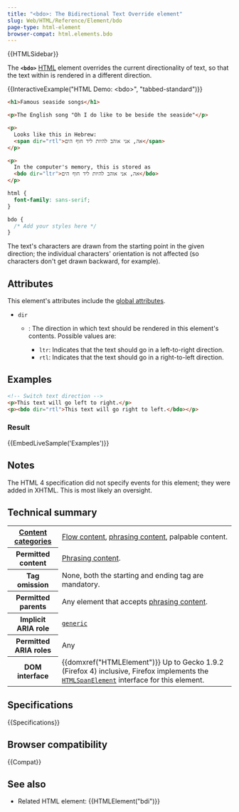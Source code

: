 ```yaml
---
title: "<bdo>: The Bidirectional Text Override element"
slug: Web/HTML/Reference/Element/bdo
page-type: html-element
browser-compat: html.elements.bdo
---
```


{{HTMLSidebar}}

The **`<bdo>`** [HTML](/en-US/docs/Web/HTML) element overrides the current directionality of text, so that the text within is rendered in a different direction.

{{InteractiveExample("HTML Demo: &lt;bdo&gt;", "tabbed-standard")}}

```html interactive-example
<h1>Famous seaside songs</h1>

<p>The English song "Oh I do like to be beside the seaside"</p>

<p>
  Looks like this in Hebrew:
  <span dir="rtl">אה, אני אוהב להיות ליד חוף הים</span>
</p>

<p>
  In the computer's memory, this is stored as
  <bdo dir="ltr">אה, אני אוהב להיות ליד חוף הים</bdo>
</p>
```

```css interactive-example
html {
  font-family: sans-serif;
}

bdo {
  /* Add your styles here */
}
```

The text's characters are drawn from the starting point in the given direction; the individual characters' orientation is not affected (so characters don't get drawn backward, for example).

## Attributes

This element's attributes include the [global attributes](/en-US/docs/Web/HTML/Global_attributes).

- `dir`

  - : The direction in which text should be rendered in this element's contents. Possible values are:

    - `ltr`: Indicates that the text should go in a left-to-right direction.
    - `rtl`: Indicates that the text should go in a right-to-left direction.

## Examples

```html
<!-- Switch text direction -->
<p>This text will go left to right.</p>
<p><bdo dir="rtl">This text will go right to left.</bdo></p>
```

### Result

{{EmbedLiveSample('Examples')}}

## Notes

The HTML 4 specification did not specify events for this element; they were added in XHTML. This is most likely an oversight.

## Technical summary

<table class="properties">
  <tbody>
    <tr>
      <th scope="row">
        <a href="/en-US/docs/Web/HTML/Content_categories"
          >Content categories</a
        >
      </th>
      <td>
        <a href="/en-US/docs/Web/HTML/Content_categories#flow_content"
          >Flow content</a
        >,
        <a href="/en-US/docs/Web/HTML/Content_categories#phrasing_content"
          >phrasing content</a
        >, palpable content.
      </td>
    </tr>
    <tr>
      <th scope="row">Permitted content</th>
      <td>
        <a href="/en-US/docs/Web/HTML/Content_categories#phrasing_content"
          >Phrasing content</a
        >.
      </td>
    </tr>
    <tr>
      <th scope="row">Tag omission</th>
      <td>None, both the starting and ending tag are mandatory.</td>
    </tr>
    <tr>
      <th scope="row">Permitted parents</th>
      <td>
        Any element that accepts
        <a href="/en-US/docs/Web/HTML/Content_categories#phrasing_content"
          >phrasing content</a
        >.
      </td>
    </tr>
    <tr>
      <th scope="row">Implicit ARIA role</th>
      <td>
        <code
          ><a href="/en-US/docs/Web/Accessibility/ARIA/Reference/Roles/generic_role"
            >generic</a
          ></code
        >
      </td>
    </tr>
    <tr>
      <th scope="row">Permitted ARIA roles</th>
      <td>Any</td>
    </tr>
    <tr>
      <th scope="row">DOM interface</th>
      <td>
        {{domxref("HTMLElement")}} Up to Gecko 1.9.2 (Firefox 4)
        inclusive, Firefox implements the
        <code
          ><a href="/en-US/docs/Web/API/HTMLSpanElement"
            >HTMLSpanElement</a
          ></code
        >
        interface for this element.
      </td>
    </tr>
  </tbody>
</table>

## Specifications

{{Specifications}}

## Browser compatibility

{{Compat}}

## See also

- Related HTML element: {{HTMLElement("bdi")}}
